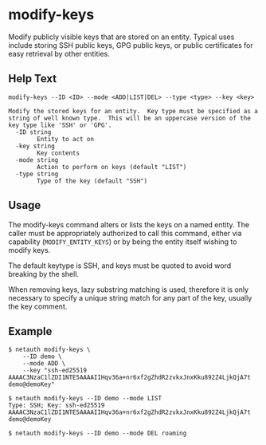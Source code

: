 # modify-keys

Modify publicly visible keys that are stored on an entity.  Typical
uses include storing SSH public keys, GPG public keys, or public
certificates for easy retrieval by other entities.

## Help Text

```
modify-keys --ID <ID> --mode <ADD|LIST|DEL> --type <type> --key <key>

Modify the stored keys for an entity.  Key type must be specified as a
string of well known type.  This will be an uppercase version of the
key type like 'SSH' or 'GPG'.
  -ID string
        Entity to act on
  -key string
        Key contents
  -mode string
        Action to perform on keys (default "LIST")
  -type string
        Type of the key (default "SSH")
```

## Usage

The modify-keys command alters or lists the keys on a named entity.
The caller must be appropriately authorized to call this command,
either via capability (`MODIFY_ENTITY_KEYS`) or by being the entity
itself wishing to modify keys.

The default keytype is SSH, and keys must be quoted to avoid word
breaking by the shell.

When removing keys, lazy substring matching is used, therefore it is
only necessary to specify a unique string match for any part of the
key, usually the key comment.

## Example

```shell
$ netauth modify-keys \
    --ID demo \
    --mode ADD \
    --key "ssh-ed25519 AAAAC3NzaC1lZDI1NTE5AAAAIIHqv36a+nr6xf2gZhdR2zvkxJnxKku892Z4LjkQjA7t demo@demoKey"

$ netauth modify-keys --ID demo --mode LIST
Type: SSH; Key: ssh-ed25519 AAAAC3NzaC1lZDI1NTE5AAAAIIHqv36a+nr6xf2gZhdR2zvkxJnxKku892Z4LjkQjA7t demo@demoKey

$ netauth modify-keys --ID demo --mode DEL roaming
```
